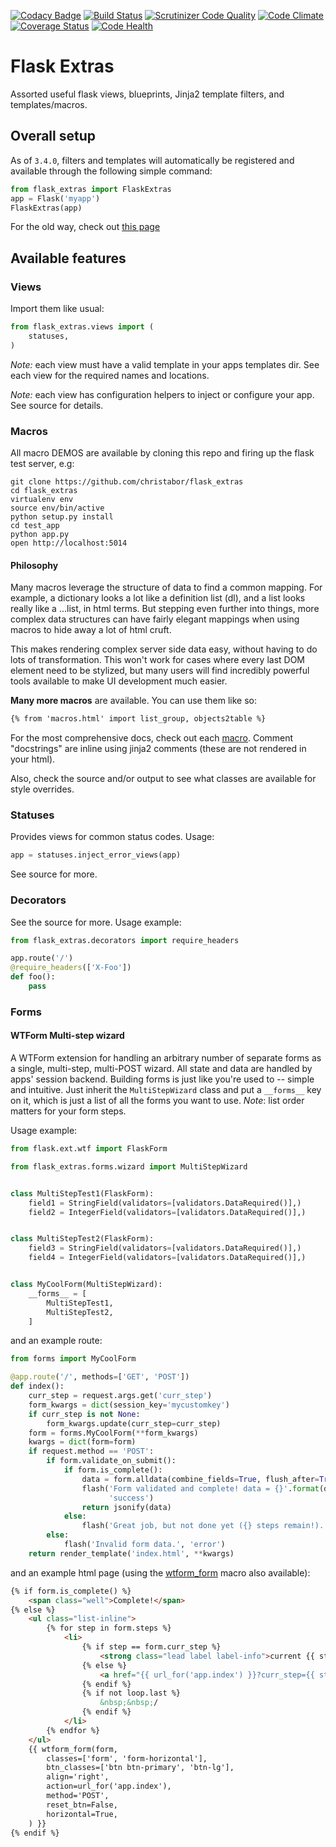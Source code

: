 [![Codacy Badge](https://api.codacy.com/project/badge/Grade/1f8f45e92a9b4ed1ab5029ee7a0e5534)](https://www.codacy.com/app/dxdstudio/flask_extras?utm_source=github.com&utm_medium=referral&utm_content=christabor/flask_extras&utm_campaign=badger)
[![Build Status](https://travis-ci.org/christabor/flask_extras.svg?branch=master)](https://travis-ci.org/christabor/flask_extras)
[![Scrutinizer Code Quality](https://scrutinizer-ci.com/g/christabor/flask_extras/badges/quality-score.png?b=master)](https://scrutinizer-ci.com/g/christabor/flask_extras/?branch=master)
[![Code Climate](https://codeclimate.com/github/christabor/flask_extras/badges/gpa.svg)](https://codeclimate.com/github/christabor/flask_extras)
[![Coverage Status](https://coveralls.io/repos/github/christabor/flask_extras/badge.svg?branch=master)](https://coveralls.io/github/christabor/flask_extras?branch=master)
[![Code Health](https://landscape.io/github/christabor/flask_extras/master/landscape.svg?style=flat)](https://landscape.io/github/christabor/flask_extras/master)

# Flask Extras
Assorted useful flask views, blueprints, Jinja2 template filters, and templates/macros.

## Overall setup

As of `3.4.0`, filters and templates will automatically be registered and available through the following simple command:

```python
from flask_extras import FlaskExtras
app = Flask('myapp')
FlaskExtras(app)
```

For the old way, check out [this page](wiki/old_setup.md)

## Available features

### Views

Import them like usual:

```python
from flask_extras.views import (
    statuses,
)
```

*Note:* each view must have a valid template in your apps templates dir. See each view for the required names and locations.

*Note:* each view has configuration helpers to inject or configure your app. See source for details.

### Macros

All macro DEMOS are available by cloning this repo and firing up the flask test server, e.g:

```shell
git clone https://github.com/christabor/flask_extras
cd flask_extras
virtualenv env
source env/bin/active
python setup.py install
cd test_app
python app.py
open http://localhost:5014
```

#### Philosophy

Many macros leverage the structure of data to find a common mapping. For example, a dictionary looks a lot like a definition list (dl), and a list looks really like a ...list, in html terms. But stepping even further into things, more complex data structures can have fairly elegant mappings when using macros to hide away a lot of html cruft.

This makes rendering complex server side data easy, without having to do lots of transformation. This won't work for cases where every last DOM element need to be stylized, but many users will find incredibly powerful tools available to make UI development much easier.

**Many more macros** are available. You can use them like so:

```html
{% from 'macros.html' import list_group, objects2table %}
```

For the most comprehensive docs, check out each [macro](flask_extras/macros/). Comment "docstrings" are inline using jinja2 comments (these are not rendered in your html).

Also, check the source and/or output to see what classes are available for style overrides.

### Statuses

Provides views for common status codes. Usage:

```python
app = statuses.inject_error_views(app)
```

See source for more.

### Decorators

See the source for more. Usage example:

```python
from flask_extras.decorators import require_headers

app.route('/')
@require_headers(['X-Foo'])
def foo():
    pass
```


### Forms

#### WTForm Multi-step wizard

A WTForm extension for handling an arbitrary number of separate forms as a single, multi-step, multi-POST wizard. All state and data are handled by apps' session backend. Building forms is just like you're used to -- simple and intuitive. Just inherit the `MultiStepWizard` class and put a `__forms__` key on it, which is just a list of all the forms you want to use. *Note*: list order matters for your form steps.

Usage example:

```python
from flask.ext.wtf import FlaskForm

from flask_extras.forms.wizard import MultiStepWizard


class MultiStepTest1(FlaskForm):
    field1 = StringField(validators=[validators.DataRequired()],)
    field2 = IntegerField(validators=[validators.DataRequired()],)


class MultiStepTest2(FlaskForm):
    field3 = StringField(validators=[validators.DataRequired()],)
    field4 = IntegerField(validators=[validators.DataRequired()],)


class MyCoolForm(MultiStepWizard):
    __forms__ = [
        MultiStepTest1,
        MultiStepTest2,
    ]
```

and an example route:

```python
from forms import MyCoolForm

@app.route('/', methods=['GET', 'POST'])
def index():
    curr_step = request.args.get('curr_step')
    form_kwargs = dict(session_key='mycustomkey')
    if curr_step is not None:
        form_kwargs.update(curr_step=curr_step)
    form = forms.MyCoolForm(**form_kwargs)
    kwargs = dict(form=form)
    if request.method == 'POST':
        if form.validate_on_submit():
            if form.is_complete():
                data = form.alldata(combine_fields=True, flush_after=True)
                flash('Form validated and complete! data = {}'.format(data),
                      'success')
                return jsonify(data)
            else:
                flash('Great job, but not done yet ({} steps remain!).'.format(form.remaining))
        else:
            flash('Invalid form data.', 'error')
    return render_template('index.html', **kwargs)
```

and an example html page (using the [wtform_form](flask_extras/macros/macros.html) macro also available):

```html
{% if form.is_complete() %}
    <span class="well">Complete!</span>
{% else %}
    <ul class="list-inline">
        {% for step in form.steps %}
            <li>
                {% if step == form.curr_step %}
                    <strong class="lead label label-info">current {{ step }}</strong>
                {% else %}
                    <a href="{{ url_for('app.index') }}?curr_step={{ step }}">{{ step }}</a>
                {% endif %}
                {% if not loop.last %}
                    &nbsp;&nbsp;/
                {% endif %}
            </li>
        {% endfor %}
    </ul>
    {{ wtform_form(form,
        classes=['form', 'form-horizontal'],
        btn_classes=['btn btn-primary', 'btn-lg'],
        align='right',
        action=url_for('app.index'),
        method='POST',
        reset_btn=False,
        horizontal=True,
    ) }}
{% endif %}
```
